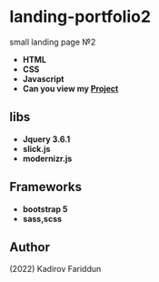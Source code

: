 # landing-portfolio2
small landing page №2
- **HTML**
- **CSS**
- **Javascript** 
- **Can you view my [Project](https://kadirov-fariddun.github.io/landing-portfolio2/)**
## libs
- **Jquery 3.6.1**
- **slick.js**
- **modernizr.js**
## Frameworks
- **bootstrap 5**
- **sass,scss**
## Author
(2022) Kadirov Fariddun
